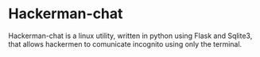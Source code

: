 # Hackerman-chat

Hackerman-chat is a linux utility, written in python using Flask and Sqlite3, that allows hackermen to comunicate incognito using only the terminal.
